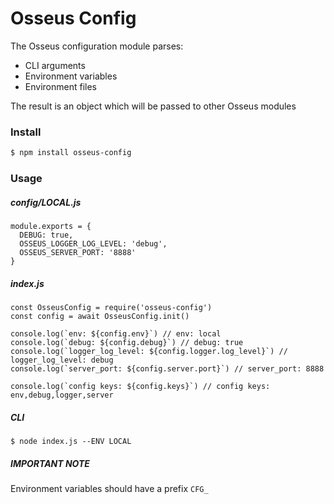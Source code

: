 # Osseus Config

The Osseus configuration module parses: 

* CLI arguments
* Environment variables
* Environment files

The result is an object which will be passed to other Osseus modules

### Install
```bash
$ npm install osseus-config
```

### Usage

##### config/LOCAL.js
```code
module.exports = {
  DEBUG: true,
  OSSEUS_LOGGER_LOG_LEVEL: 'debug',
  OSSEUS_SERVER_PORT: '8888'
}
```

##### index.js
```code
const OsseusConfig = require('osseus-config')
const config = await OsseusConfig.init()

console.log(`env: ${config.env}`) // env: local
console.log(`debug: ${config.debug}`) // debug: true
console.log(`logger_log_level: ${config.logger.log_level}`) // logger_log_level: debug
console.log(`server_port: ${config.server.port}`) // server_port: 8888

console.log(`config keys: ${config.keys}`) // config keys: env,debug,logger,server
```

##### CLI
```console
$ node index.js --ENV LOCAL
```

##### IMPORTANT NOTE
Environment variables should have a prefix `CFG_`